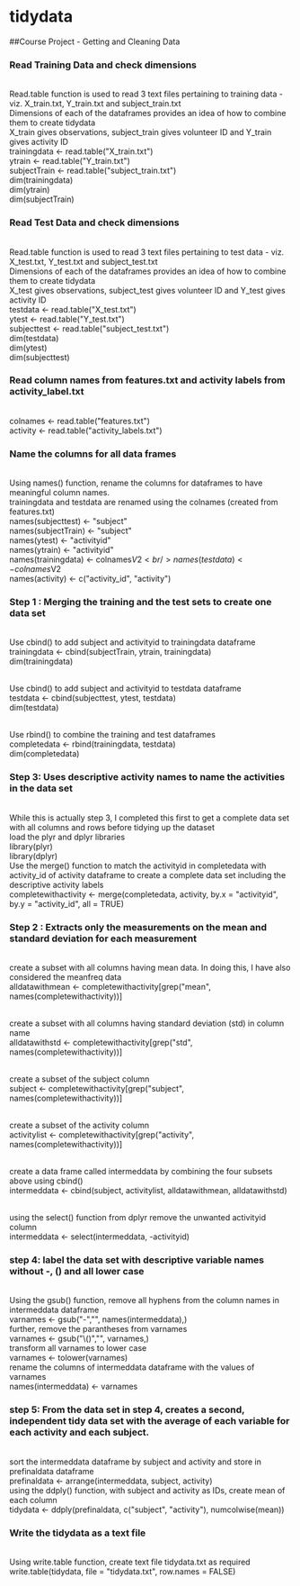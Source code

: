 # tidydata
##Course Project - Getting and Cleaning Data

### Read Training Data and check dimensions
<br />Read.table function is used to read 3 text files pertaining to training data - viz. X_train.txt, Y_train.txt and subject_train.txt
<br />Dimensions of each of the dataframes provides an idea of how to combine them to create tidydata
<br />X_train gives observations, subject_train gives volunteer ID and Y_train gives activity ID
<br />trainingdata <- read.table("X_train.txt")
<br />ytrain <- read.table("Y_train.txt")
<br />subjectTrain <- read.table("subject_train.txt")
<br />dim(trainingdata)
<br />dim(ytrain)
<br />dim(subjectTrain)

### Read Test Data and check dimensions
<br />Read.table function is used to read 3 text files pertaining to test data - viz. X_test.txt, Y_test.txt and subject_test.txt
<br />Dimensions of each of the dataframes provides an idea of how to combine them to create tidydata
<br />X_test gives observations, subject_test gives volunteer ID and Y_test gives activity ID
<br />testdata <- read.table("X_test.txt")
<br />ytest <- read.table("Y_test.txt")
<br />subjecttest <- read.table("subject_test.txt")
<br />dim(testdata)
<br />dim(ytest)
<br />dim(subjecttest)

### Read column names from features.txt and activity labels from activity_label.txt
<br />colnames <- read.table("features.txt")
<br />activity <- read.table("activity_labels.txt")

### Name the columns for all data frames
<br />Using names() function, rename the columns for dataframes to have meaningful column names. 
<br />trainingdata and testdata are renamed using the colnames (created from features.txt)
<br />names(subjecttest) <- "subject"
<br />names(subjectTrain) <- "subject"
<br />names(ytest) <- "activityid"
<br />names(ytrain) <- "activityid"
<br />names(trainingdata) <- colnames$V2
<br />names(testdata) <- colnames$V2
<br />names(activity) <- c("activity_id", "activity")

### Step 1 : Merging the training and the test sets to create one data set
<br />Use cbind() to add subject and activityid to trainingdata dataframe
<br />trainingdata <- cbind(subjectTrain, ytrain, trainingdata)
<br />dim(trainingdata)

<br />Use cbind() to add subject and activityid to testdata dataframe
<br />testdata <- cbind(subjecttest, ytest, testdata)
<br />dim(testdata)

<br />Use rbind() to combine the training and test dataframes
<br />completedata <- rbind(trainingdata, testdata)
<br />dim(completedata)

### Step 3: Uses descriptive activity names to name the activities in the data set
<br />While this is actually step 3, I completed this first to get a complete data set with all columns and rows before tidying up the dataset
<br />load the plyr and dplyr libraries
<br />library(plyr)
<br />library(dplyr)
<br /> Use the merge() function to match the activityid in completedata with activity_id of activity dataframe to create a complete data set including the descriptive activity labels
<br />completewithactivity <- merge(completedata, activity, by.x = "activityid", by.y = "activity_id", all = TRUE)

### Step 2 : Extracts only the measurements on the mean and standard deviation for each measurement
<br />create a subset with all columns having mean data. In doing this, I have also considered the meanfreq data 
<br />alldatawithmean <- completewithactivity[grep("mean", names(completewithactivity))]

<br />create a subset with all columns having standard deviation (std) in column name
<br />alldatawithstd <- completewithactivity[grep("std", names(completewithactivity))]

<br />create a subset of the subject column
<br />subject <- completewithactivity[grep("subject", names(completewithactivity))]

<br />create a subset of the activity column
<br />activitylist <- completewithactivity[grep("activity", names(completewithactivity))]

<br /> create a data frame called intermeddata by combining the four subsets above using cbind()
<br />intermeddata <- cbind(subject, activitylist, alldatawithmean, alldatawithstd)

<br /> using the select() function from dplyr remove the unwanted activityid column
<br />intermeddata <- select(intermeddata, -activityid)

### step 4: label the data set with descriptive variable names without -, () and all lower case 
<br />Using the gsub() function, remove all hyphens from the column names in intermeddata dataframe
<br />varnames <- gsub("-","", names(intermeddata),)
<br />further, remove the parantheses from varnames 
<br />varnames <- gsub("\\()","", varnames,)
<br />transform all varnames to lower case
<br />varnames <- tolower(varnames)
<br />rename the columns of intermeddata dataframe with the values of varnames
<br />names(intermeddata) <- varnames

### step 5: From the data set in step 4, creates a second, independent tidy data set with  the average of each variable for each activity and each subject.
<br />sort the intermeddata dataframe by subject and activity and store in prefinaldata dataframe
<br />prefinaldata <- arrange(intermeddata, subject, activity)
<br /> using the ddply() function, with subject and activity as IDs, create mean of each column
<br />tidydata <- ddply(prefinaldata, c("subject", "activity"), numcolwise(mean))

### Write the tidydata as a text file
<br />Using write.table function, create text file tidydata.txt as required
<br />write.table(tidydata, file = "tidydata.txt", row.names = FALSE)
